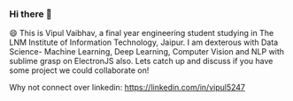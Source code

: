### Hi there 👋

<!--
**vipul5247/vipul5247** is a ✨ _special_ ✨ repository because its `README.md` (this file) appears on your GitHub profile.

Here are some ideas to get you started:

-  I’m currently working on ...
- 🌱 I’m currently learning ...
- 👯 I’m looking to collaborate on ...
- 🤔 I’m looking for help with ...
- 💬 Ask me about ...
- 📫 How to reach me: ...
- 😄 Pronouns: ...
- ⚡ Fun fact: ...
-->

😄 This is Vipul Vaibhav, a final year engineering student studying in The LNM Institute of Information Technology, Jaipur.
 I am dexterous with Data Science- Machine Learning, Deep Learning, Computer Vision and NLP with sublime grasp on ElectronJS also.
 Lets catch up and discuss if you have some project we could collaborate on!
 
 Why not connect over linkedin: https://linkedin.com/in/vipul5247
 
 
